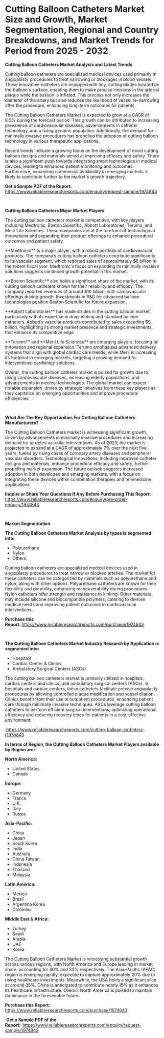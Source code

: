 <p><h1>Cutting Balloon Catheters Market Size and Growth, Market Segmentation, Regional and Country Breakdowns, and Market Trends for Period from 2025 -  2032</h1></p><p><strong>Cutting Balloon Catheters Market Analysis and Latest Trends</strong></p>
<p><p>Cutting balloon catheters are specialized medical devices used primarily in angioplasty procedures to treat narrowing or blockages in blood vessels. These innovative catheters are equipped with tiny, cutting blades located on the balloon's surface, enabling them to make precise incisions in the arterial plaque while the balloon is inflated. This process not only increases the diameter of the artery but also reduces the likelihood of vessel re-narrowing after the procedure, enhancing long-term outcomes for patients.</p><p>The Cutting Balloon Catheters Market is expected to grow at a CAGR of 8.5% during the forecast period. This growth can be attributed to increasing prevalence of cardiovascular diseases, advancements in catheter technology, and a rising geriatric population. Additionally, the demand for minimally invasive procedures has propelled the adoption of cutting balloon technology in various therapeutic applications.</p><p>Recent trends indicate a growing focus on the development of novel cutting balloon designs and materials aimed at improving efficacy and safety. There is also a significant push towards integrating smart technologies in medical devices, leading to enhanced patient monitoring and outcomes. Furthermore, expanding commercial availability in emerging markets is likely to contribute further to the market's growth trajectory.</p></p>
<p><strong>Get a Sample PDF of the Report:&nbsp;</strong> <a href="https://www.reliableresearchreports.com/enquiry/request-sample/1974843?utm_campaign=3279&utm_medium=2&utm_source=Github&utm_content=ia&utm_term=16042025&utm_id=cutting-balloon-catheters">https://www.reliableresearchreports.com/enquiry/request-sample/1974843</a></p>
<p>&nbsp;</p>
<p><strong>Cutting Balloon Catheters Major Market Players</strong></p>
<p><p>The cutting balloon catheters market is competitive, with key players including Medtronic, Boston Scientific, Abbott Laboratories, Terumo, and Meril Life Sciences. These companies are at the forefront of technological innovations and expanding their product offerings to enhance procedural outcomes and patient safety.</p><p>**Medtronic** is a major player, with a robust portfolio of cardiovascular products. The company’s cutting balloon catheters contribute significantly to its vascular segment, which reported sales of approximately $8 billion in the recent fiscal year. Medtronic's focus on expanding its minimally invasive solutions suggests continued growth potential in this market.</p><p>**Boston Scientific** also holds a significant share of the market, with its cutting balloon catheters known for their reliability and efficacy. The company reported revenues of around $10 billion, with cardiovascular offerings driving growth. Investments in R&D for advanced balloon technologies position Boston Scientific for future expansion.</p><p>**Abbott Laboratories** has made strides in the cutting balloon market, particularly with its expertise in drug-eluting and standard balloon catheters. Abbott’s vascular products contributed to sales exceeding $9 billion, highlighting its strong market presence and strategic investments that enhance its competitive edge.</p><p>**Terumo** and **Meril Life Sciences** are emerging players, focusing on innovation and regional expansion. Terumo emphasizes advanced delivery systems that align with global cardiac care trends, while Meril is increasing its footprint in emerging markets, targeting a growing demand for interventional cardiology solutions.</p><p>Overall, the cutting balloon catheter market is poised for growth due to rising cardiovascular diseases, increasing elderly populations, and advancements in medical technologies. The global market can expect notable expansion, driven by strategic initiatives from these key players as they capitalize on emerging opportunities and improve procedural efficiencies.</p></p>
<p>&nbsp;</p>
<p><strong>What Are The Key Opportunities For Cutting Balloon Catheters Manufacturers?</strong></p>
<p><p>The Cutting Balloon Catheters market is witnessing significant growth, driven by advancements in minimally invasive procedures and increasing demand for targeted vascular interventions. As of 2023, the market is projected to expand at a CAGR of approximately 7% over the next five years, fueled by rising cases of coronary artery diseases and peripheral vascular disorders. Technological innovations, including improved catheter designs and materials, enhance procedural efficacy and safety, further propelling market expansion. The future outlook suggests increased adoption in both developed and emerging markets, with a focus on integrating these devices within combination therapies and telemedicine applications.</p></p>
<p><strong>Inquire or Share Your Questions If Any Before Purchasing This Report:</strong> <a href="https://www.reliableresearchreports.com/enquiry/pre-order-enquiry/1974843?utm_campaign=3279&utm_medium=2&utm_source=Github&utm_content=ia&utm_term=16042025&utm_id=cutting-balloon-catheters">https://www.reliableresearchreports.com/enquiry/pre-order-enquiry/1974843</a></p>
<p>&nbsp;</p>
<p><strong>Market Segmentation</strong></p>
<p><strong>The Cutting Balloon Catheters Market Analysis by types is segmented into:</strong></p>
<p><ul><li>Polyurethane</li><li>Nylon</li><li>Others</li></ul></p>
<p><p>Cutting balloon catheters are specialized medical devices used in angioplasty procedures to treat narrow or blocked arteries. The market for these catheters can be categorized by materials such as polyurethane and nylon, along with other options. Polyurethane catheters are known for their flexibility and durability, enhancing maneuverability during procedures. Nylon catheters offer strength and resistance to kinking. Other materials may include silicone and biocompatible polymers, catering to diverse medical needs and improving patient outcomes in cardiovascular interventions.</p></p>
<p><strong>Purchase this Report:&nbsp;</strong><a href="https://www.reliableresearchreports.com/purchase/1974843?utm_campaign=3279&utm_medium=2&utm_source=Github&utm_content=ia&utm_term=16042025&utm_id=cutting-balloon-catheters">https://www.reliableresearchreports.com/purchase/1974843</a></p>
<p>&nbsp;</p>
<p><strong>The Cutting Balloon Catheters Market Industry Research by Application is segmented into:</strong></p>
<p><ul><li>Hospitals</li><li>Cardiac Center & Clinics</li><li>Ambulatory Surgical Centers (ASCs)</li></ul></p>
<p><p>The cutting balloon catheters market is primarily utilized in hospitals, cardiac centers and clinics, and ambulatory surgical centers (ASCs). In hospitals and cardiac centers, these catheters facilitate precise angioplasty procedures by allowing controlled plaque modification and vessel dilation. Clinics benefit from their use in outpatient procedures, enhancing patient care through minimally invasive techniques. ASCs leverage cutting balloon catheters to perform efficient surgical interventions, optimizing operational efficiency and reducing recovery times for patients in a cost-effective environment.</p></p>
<p><a href="https://www.reliableresearchreports.com/cutting-balloon-catheters-r1974843?utm_campaign=3279&utm_medium=2&utm_source=Github&utm_content=ia&utm_term=16042025&utm_id=cutting-balloon-catheters">&nbsp;https://www.reliableresearchreports.com/cutting-balloon-catheters-r1974843</a></p>
<p><strong>In terms of Region, the Cutting Balloon Catheters Market Players available by Region are:</strong></p>
<p>
    <p> <strong> North America: </strong>
        <ul>
            <li>United States</li>
            <li>Canada</li>
        </ul>
        </p> 
    <p> <strong> Europe: </strong>
        <ul>
            <li>Germany</li>
            <li>France</li>
            <li>U.K.</li>
            <li>Italy</li>
            <li>Russia</li>
        </ul>
        </p> 
    <p> <strong> Asia-Pacific: </strong>
        <ul>
            <li>China</li>
            <li>Japan</li>
            <li>South Korea</li>
            <li>India</li>
            <li>Australia</li>
            <li>China Taiwan</li>
            <li>Indonesia</li>
            <li>Thailand</li>
            <li>Malaysia</li>
        </ul>
        </p> 
    <p> <strong> Latin America: </strong>
        <ul>
            <li>Mexico</li>
            <li>Brazil</li>
            <li>Argentina Korea</li>
            <li>Colombia</li>
        </ul>
        </p> 
    <p> <strong> Middle East & Africa: </strong>
        <ul>
            <li>Turkey</li>
            <li>Saudi</li>
            <li>Arabia</li>
            <li>UAE</li>
            <li>Korea</li>
        </ul>
    </p>
    </p>
<p><p>The Cutting Balloon Catheters Market is witnessing substantial growth across various regions, with North America and Europe leading in market share, accounting for 40% and 30% respectively. The Asia-Pacific (APAC) region is emerging rapidly, expected to capture approximately 20% due to rising healthcare investments. Meanwhile, the USA holds a significant slice at around 35%. China is anticipated to contribute nearly 15% as it enhances its healthcare infrastructure. Overall, North America is poised to maintain dominance in the foreseeable future.</p></p>
<p><strong>Purchase this Report: </strong><a href="https://www.reliableresearchreports.com/purchase/1974843?utm_campaign=3279&utm_medium=2&utm_source=Github&utm_content=ia&utm_term=16042025&utm_id=cutting-balloon-catheters">https://www.reliableresearchreports.com/purchase/1974843</a></p>
<p>&nbsp;<strong>Get a Sample PDF of the Report:&nbsp;&nbsp;</strong><a href="https://www.reliableresearchreports.com/enquiry/request-sample/1974843?utm_campaign=3279&utm_medium=2&utm_source=Github&utm_content=ia&utm_term=16042025&utm_id=cutting-balloon-catheters">https://www.reliableresearchreports.com/enquiry/request-sample/1974843</a></p>
<p><strong></strong></p>
<p><p></p><p></p><p></p></p>